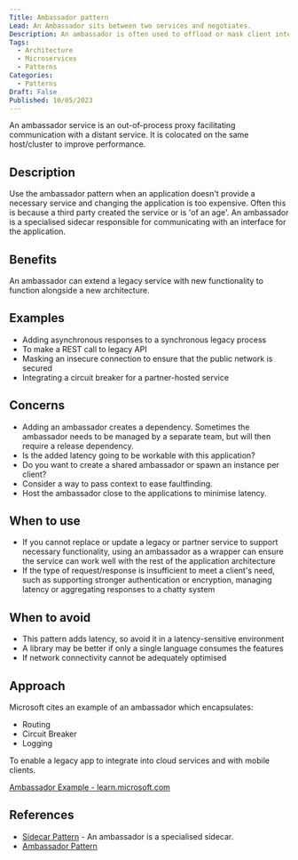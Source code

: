 ```yaml
---
Title: Ambassador pattern
Lead: An Ambassador sits between two services and negotiates.
Description: An ambassador is often used to offload or mask client interoperability issues.
Tags:
  - Architecture
  - Microservices
  - Patterns
Categories:
  - Patterns
Draft: False
Published: 10/05/2023
---
```


An ambassador service is an out-of-process proxy facilitating communication with a distant service. It is colocated on the same host/cluster to improve performance.

## Description

Use the ambassador pattern when an application doesn't provide a necessary service and changing the application is too expensive. Often this is because a third party created the service or is 'of an age'. An ambassador is a specialised sidecar responsible for communicating with an interface for the application.

## Benefits

An ambassador can extend a legacy service with new functionality to function alongside a new architecture.

## Examples

* Adding asynchronous responses to a synchronous legacy process
* To make a REST call to legacy API
* Masking an insecure connection to ensure that the public network is secured
* Integrating a circuit breaker for a partner-hosted service

## Concerns

* Adding an ambassador creates a dependency. Sometimes the ambassador needs to be managed by a separate team, but will then require a release dependency.
* Is the added latency going to be workable with this application?
* Do you want to create a shared ambassador or spawn an instance per client?
* Consider a way to pass context to ease faultfinding.
* Host the ambassador close to the applications to minimise latency.

## When to use

* If you cannot replace or update a legacy or partner service to support necessary functionality, using an ambassador as a wrapper can ensure the service can work well with the rest of the application architecture
* If the type of request/response is insufficient to meet a client's need, such as supporting stronger authentication or encryption, managing latency or aggregating responses to a chatty system

## When to avoid

* This pattern adds latency, so avoid it in a latency-sensitive environment
* A library may be better if only a single language consumes the features
* If network connectivity cannot be adequately optimised

## Approach

Microsoft cites an example of an ambassador which encapsulates:

* Routing
* Circuit Breaker
* Logging

To enable a legacy app to integrate into cloud services and with mobile clients.

[Ambassador Example - learn.microsoft.com](https://learn.microsoft.com/en-us/azure/architecture/patterns/ambassador#example)

## References

* [Sidecar Pattern](https://learn.microsoft.com/en-us/azure/architecture/patterns/sidecar) - An ambassador is a specialised sidecar.
* [Ambassador Pattern](https://learn.microsoft.com/en-us/azure/architecture/patterns/ambassador)
